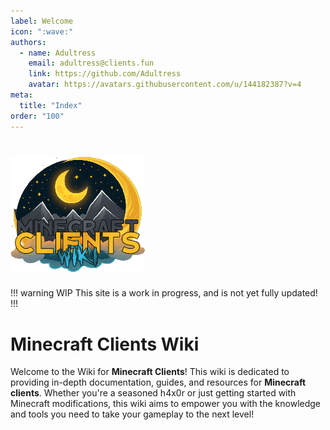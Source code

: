```yaml
---
label: Welcome
icon: ":wave:"
authors:
  - name: Adultress
    email: adultress@clients.fun
    link: https://github.com/Adultress
    avatar: https://avatars.githubusercontent.com/u/144182387?v=4
meta:
  title: "Index"
order: "100"
---
```

# ![Minecraft Clients Wiki](static/mc-wiki.png)
!!! warning WIP
This site is a work in progress, and is not yet fully updated!
!!!
# Minecraft Clients Wiki
Welcome to the Wiki for **Minecraft Clients**! This wiki is dedicated to providing in-depth documentation, guides, and resources for **Minecraft clients**. Whether you're a seasoned h4x0r or just getting started with Minecraft modifications, this wiki aims to empower you with the knowledge and tools you need to take your gameplay to the next level!
